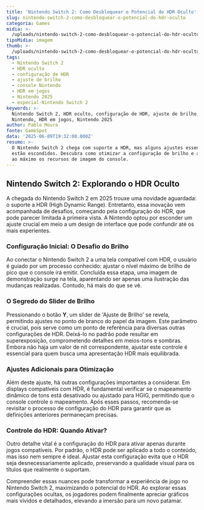 ```yaml
---
title: 'Nintendo Switch 2: Como Desbloquear o Potencial do HDR Oculto'
slug: nintendo-switch-2-como-desbloquear-o-potencial-do-hdr-oculto
categoria: Games
midia: >-
  /uploads/nintendo-switch-2-como-desbloquear-o-potencial-do-hdr-oculto-thumb.png
tipoMidia: imagem
thumb: >-
  /uploads/nintendo-switch-2-como-desbloquear-o-potencial-do-hdr-oculto-thumb.png
tags:
  - Nintendo Switch 2
  - HDR oculto
  - configuração de HDR
  - ajuste de brilho
  - console Nintendo
  - HDR em jogos
  - Nintendo 2025
  - especial-Nintendo Switch 2
keywords: >-
  Nintendo Switch 2, HDR oculto, configuração de HDR, ajuste de brilho, console
  Nintendo, HDR em jogos, Nintendo 2025
author: Pablo Moura
fonte: GameSpot
data: '2025-06-09T19:32:00.000Z'
resumo: >-
  O Nintendo Switch 2 chega com suporte a HDR, mas alguns ajustes essenciais
  estão escondidos. Descubra como otimizar a configuração de brilho e aproveitar
  ao máximo os recursos de imagem do console.
---
```


## Nintendo Switch 2: Explorando o HDR Oculto

A chegada do Nintendo Switch 2 em 2025 trouxe uma novidade aguardada: o suporte a HDR (High Dynamic Range). Entretanto, essa inovação vem acompanhada de desafios, começando pela configuração do HDR, que pode parecer limitada à primeira vista. A Nintendo optou por esconder um ajuste crucial em meio a um design de interface que pode confundir até os mais experientes.

### Configuração Inicial: O Desafio do Brilho

Ao conectar o Nintendo Switch 2 a uma tela compatível com HDR, o usuário é guiado por um processo conhecido: ajustar o nível máximo de brilho de pico que o console irá emitir. Concluída essa etapa, uma imagem de demonstração surge na tela, aparentando ser apenas uma ilustração das mudanças realizadas. Contudo, há mais do que se vê.

### O Segredo do Slider de Brilho

Pressionando o botão **Y**, um slider de 'Ajuste de Brilho' se revela, permitindo ajustes no ponto de branco do papel da imagem. Este parâmetro é crucial, pois serve como um ponto de referência para diversas outras configurações de HDR. Deixá-lo no padrão pode resultar em superexposição, comprometendo detalhes em meios-tons e sombras. Embora não haja um valor de nit correspondente, ajustar este controle é essencial para quem busca uma apresentação HDR mais equilibrada.

### Ajustes Adicionais para Otimização

Além deste ajuste, há outras configurações importantes a considerar. Em displays compatíveis com HDR, é fundamental verificar se o mapeamento dinâmico de tons está desativado ou ajustado para HGIG, permitindo que o console controle o mapeamento. Após esses passos, recomenda-se revisitar o processo de configuração do HDR para garantir que as definições anteriores permaneçam precisas.

### Controle do HDR: Quando Ativar?

Outro detalhe vital é a configuração do HDR para ativar apenas durante jogos compatíveis. Por padrão, o HDR pode ser aplicado a todo o conteúdo, mas isso nem sempre é ideal. Ajustar esta configuração evita que o HDR seja desnecessariamente aplicado, preservando a qualidade visual para os títulos que realmente o suportam.

Compreender essas nuances pode transformar a experiência de jogo no Nintendo Switch 2, maximizando o potencial do HDR. Ao explorar essas configurações ocultas, os jogadores podem finalmente apreciar gráficos mais vívidos e detalhados, elevando a imersão para um novo patamar.
